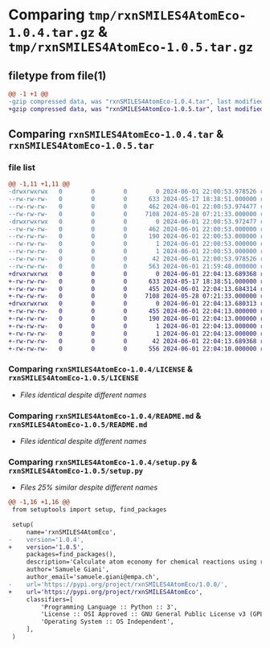 # Comparing `tmp/rxnSMILES4AtomEco-1.0.4.tar.gz` & `tmp/rxnSMILES4AtomEco-1.0.5.tar.gz`

## filetype from file(1)

```diff
@@ -1 +1 @@
-gzip compressed data, was "rxnSMILES4AtomEco-1.0.4.tar", last modified: Sat Jun  1 22:00:53 2024, max compression
+gzip compressed data, was "rxnSMILES4AtomEco-1.0.5.tar", last modified: Sat Jun  1 22:04:13 2024, max compression
```

## Comparing `rxnSMILES4AtomEco-1.0.4.tar` & `rxnSMILES4AtomEco-1.0.5.tar`

### file list

```diff
@@ -1,11 +1,11 @@
-drwxrwxrwx   0        0        0        0 2024-06-01 22:00:53.978526 rxnSMILES4AtomEco-1.0.4/
--rw-rw-rw-   0        0        0      633 2024-05-17 18:38:51.000000 rxnSMILES4AtomEco-1.0.4/LICENSE
--rw-rw-rw-   0        0        0      462 2024-06-01 22:00:53.974477 rxnSMILES4AtomEco-1.0.4/PKG-INFO
--rw-rw-rw-   0        0        0     7108 2024-05-28 07:21:33.000000 rxnSMILES4AtomEco-1.0.4/README.md
-drwxrwxrwx   0        0        0        0 2024-06-01 22:00:53.972477 rxnSMILES4AtomEco-1.0.4/rxnSMILES4AtomEco.egg-info/
--rw-rw-rw-   0        0        0      462 2024-06-01 22:00:53.000000 rxnSMILES4AtomEco-1.0.4/rxnSMILES4AtomEco.egg-info/PKG-INFO
--rw-rw-rw-   0        0        0      190 2024-06-01 22:00:53.000000 rxnSMILES4AtomEco-1.0.4/rxnSMILES4AtomEco.egg-info/SOURCES.txt
--rw-rw-rw-   0        0        0        1 2024-06-01 22:00:53.000000 rxnSMILES4AtomEco-1.0.4/rxnSMILES4AtomEco.egg-info/dependency_links.txt
--rw-rw-rw-   0        0        0        1 2024-06-01 22:00:53.000000 rxnSMILES4AtomEco-1.0.4/rxnSMILES4AtomEco.egg-info/top_level.txt
--rw-rw-rw-   0        0        0       42 2024-06-01 22:00:53.978526 rxnSMILES4AtomEco-1.0.4/setup.cfg
--rw-rw-rw-   0        0        0      563 2024-06-01 21:59:48.000000 rxnSMILES4AtomEco-1.0.4/setup.py
+drwxrwxrwx   0        0        0        0 2024-06-01 22:04:13.689368 rxnSMILES4AtomEco-1.0.5/
+-rw-rw-rw-   0        0        0      633 2024-05-17 18:38:51.000000 rxnSMILES4AtomEco-1.0.5/LICENSE
+-rw-rw-rw-   0        0        0      455 2024-06-01 22:04:13.684314 rxnSMILES4AtomEco-1.0.5/PKG-INFO
+-rw-rw-rw-   0        0        0     7108 2024-05-28 07:21:33.000000 rxnSMILES4AtomEco-1.0.5/README.md
+drwxrwxrwx   0        0        0        0 2024-06-01 22:04:13.680313 rxnSMILES4AtomEco-1.0.5/rxnSMILES4AtomEco.egg-info/
+-rw-rw-rw-   0        0        0      455 2024-06-01 22:04:13.000000 rxnSMILES4AtomEco-1.0.5/rxnSMILES4AtomEco.egg-info/PKG-INFO
+-rw-rw-rw-   0        0        0      190 2024-06-01 22:04:13.000000 rxnSMILES4AtomEco-1.0.5/rxnSMILES4AtomEco.egg-info/SOURCES.txt
+-rw-rw-rw-   0        0        0        1 2024-06-01 22:04:13.000000 rxnSMILES4AtomEco-1.0.5/rxnSMILES4AtomEco.egg-info/dependency_links.txt
+-rw-rw-rw-   0        0        0        1 2024-06-01 22:04:13.000000 rxnSMILES4AtomEco-1.0.5/rxnSMILES4AtomEco.egg-info/top_level.txt
+-rw-rw-rw-   0        0        0       42 2024-06-01 22:04:13.689368 rxnSMILES4AtomEco-1.0.5/setup.cfg
+-rw-rw-rw-   0        0        0      556 2024-06-01 22:04:10.000000 rxnSMILES4AtomEco-1.0.5/setup.py
```

### Comparing `rxnSMILES4AtomEco-1.0.4/LICENSE` & `rxnSMILES4AtomEco-1.0.5/LICENSE`

 * *Files identical despite different names*

### Comparing `rxnSMILES4AtomEco-1.0.4/README.md` & `rxnSMILES4AtomEco-1.0.5/README.md`

 * *Files identical despite different names*

### Comparing `rxnSMILES4AtomEco-1.0.4/setup.py` & `rxnSMILES4AtomEco-1.0.5/setup.py`

 * *Files 25% similar despite different names*

```diff
@@ -1,16 +1,16 @@
 from setuptools import setup, find_packages
 
 setup(
     name='rxnSMILES4AtomEco',
-    version='1.0.4',
+    version='1.0.5',
     packages=find_packages(),
     description='Calculate atom economy for chemical reactions using reaction SMILES',
     author='Samuele Giani',
     author_email='samuele.giani@empa.ch',
-    url='https://pypi.org/project/rxnSMILES4AtomEco/1.0.0/',
+    url='https://pypi.org/project/rxnSMILES4AtomEco',
     classifiers=[
         'Programming Language :: Python :: 3',
         'License :: OSI Approved :: GNU General Public License v3 (GPLv3)',
         'Operating System :: OS Independent',
     ],
 )
```

